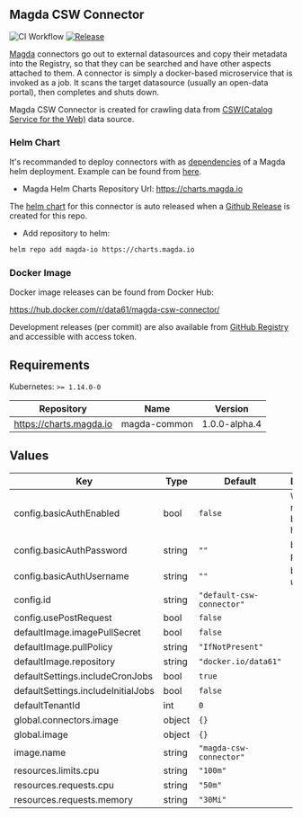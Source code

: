 ## Magda CSW Connector

![CI Workflow](https://github.com/magda-io/magda-csw-connector/workflows/Main%20CI%20Workflow/badge.svg?branch=master) [![Release](https://img.shields.io/github/release/magda-io/magda-csw-connector.svg)](https://github.com/magda-io/magda-csw-connector/releases)

[Magda](https://github.com/magda-io/magda) connectors go out to external datasources and copy their metadata into the Registry, so that they can be searched and have other aspects attached to them. A connector is simply a docker-based microservice that is invoked as a job. It scans the target datasource (usually an open-data portal), then completes and shuts down.

Magda CSW Connector is created for crawling data from [CSW(Catalog Service for the Web)](https://en.wikipedia.org/wiki/Catalogue_Service_for_the_Web) data source.

### Helm Chart

It's recommanded to deploy connectors with as [dependencies](https://helm.sh/docs/topics/chart_best_practices/dependencies/) of a Magda helm deployment. Example can be found from [here](https://github.com/magda-io/magda-config).

-   Magda Helm Charts Repository Url: https://charts.magda.io

The [helm chart](https://helm.sh/docs/topics/charts/) for this connector is auto released when a [Github Release](https://help.github.com/en/github/administering-a-repository/creating-releases) is created for this repo.

-   Add repository to helm:

```bash
helm repo add magda-io https://charts.magda.io
```

### Docker Image

Docker image releases can be found from Docker Hub:

https://hub.docker.com/r/data61/magda-csw-connector/

Development releases (per commit) are also available from [GitHub Registry](https://github.com/magda-io/magda-csw-connector/packages) and accessible with access token.

## Requirements

Kubernetes: `>= 1.14.0-0`

| Repository              | Name         | Version       |
| ----------------------- | ------------ | ------------- |
| https://charts.magda.io | magda-common | 1.0.0-alpha.4 |

## Values

| Key                                | Type   | Default                   | Description                              |
| ---------------------------------- | ------ | ------------------------- | ---------------------------------------- |
| config.basicAuthEnabled            | bool   | `false`                   | Whether or not to send basic auth header |
| config.basicAuthPassword           | string | `""`                      | basic auth passwor                       |
| config.basicAuthUsername           | string | `""`                      | basic auth username                      |
| config.id                          | string | `"default-csw-connector"` |                                          |
| config.usePostRequest              | bool   | `false`                   |                                          |
| defaultImage.imagePullSecret       | bool   | `false`                   |                                          |
| defaultImage.pullPolicy            | string | `"IfNotPresent"`          |                                          |
| defaultImage.repository            | string | `"docker.io/data61"`      |                                          |
| defaultSettings.includeCronJobs    | bool   | `true`                    |                                          |
| defaultSettings.includeInitialJobs | bool   | `false`                   |                                          |
| defaultTenantId                    | int    | `0`                       |                                          |
| global.connectors.image            | object | `{}`                      |                                          |
| global.image                       | object | `{}`                      |                                          |
| image.name                         | string | `"magda-csw-connector"`   |                                          |
| resources.limits.cpu               | string | `"100m"`                  |                                          |
| resources.requests.cpu             | string | `"50m"`                   |                                          |
| resources.requests.memory          | string | `"30Mi"`                  |                                          |
